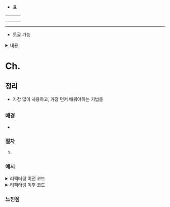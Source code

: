 - 표

|     |     |     |
| :-: | :-: | :-: |
|     |     |     |
|     |     |     |
|     |     |     |

---

- 토글 기능
<details>
<summary>내용 </summary>
<div markdown="1">

TEXT

</div>
</details>

# Ch.

## 정리

- 가장 많이 사용하고, 가장 먼저 배워야하는 기법들

##

### 배경

-

### 절차

1.

### 예시

<details><summary>리팩터링 이전 코드</summary>
<div markdown="1">

```

```

</div>
</details>

<details><summary>리팩터링 이후 코드</summary>
<div markdown="1">

```

```

</div>
</details>

### 느낀점
